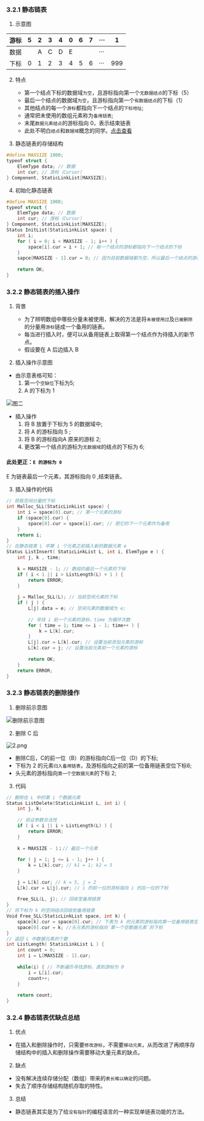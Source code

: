 ### 3.2.1 静态链表
1. 示意图


游标 | 5 | 2 | 3 | 4 | 0 | 6 | 7 | ··· | 1
---|---|---|---|---|---|---|---|---|---|
数据 |  | A | C | D | E |  |  | ··· |  |
下标 | 0 | 1 | 2 | 3 | 4 | 5 | 6 | ··· | 999 |

2. 特点
    - 第一个结点下标的数据域`为空`，且游标指向第一个`无数据结点`的下标（5）
    - 最后一个结点的数据域`为空`，且游标指向第一个`有数据结点`的下标（1）
    - 其他结点的每一个`游标`都指向下一个结点的`下标地址`;
    - 通常把未使用的数组元素称为`备用链表`;
    - 末尾`数据元素结点`的游标指向 0，表示结束链表
    - 此处不明白`结点`和`数据域`概念的同学。[点击查看](https://www.jianshu.com/p/2ac2878941a1)

3. 静态链表的存储结构
```cpp
#define MAXSIZE 1000;
typeof struct {
    ElemType data; // 数据
    int cur; // 游标（Cursor）
} Component, StaticLinkList[MAXSIZE];
```

4. 初始化静态链表
```cpp
#define MAXSIZE 1000;
typeof struct {
    ElemType data; // 数据
    int cur; // 游标（Cursor）
} Component, StaticLinkList[MAXSIZE];
Status InitList(StaticLinkList space) {
    int i;
    for ( i = 0; i < MAXSIZE - 1; i++ ) {
        space[i].cur = i + 1; // 每一个结点的游标都指向下一个结点的下标
    }
    sapce[MAXSIZE - 1].cur = 0; // 因为目前数据域都为空，所以最后一个结点的游标指向 0
    
    return OK;
}
```
### 3.2.2 静态链表的插入操作
1. 背景
    - 为了辨明数组中哪些分量未被使用，解决的方法是将`未被使用过`及`已被删除`的分量用`游标`链成一个备用的链表。
    - 每当进行插入时，便可以从备用链表上取得第一个结点作为待插入的新节点。
    - 假设要在 A 后边插入 B

2. 插入操作示意图

- 由示意表格可知：
    1. 第一个`空缺位`下标为5;
    2. A 的下标为 1
    

![图二](http://upload-images.jianshu.io/upload_images/4244416-5a0c6b23817b3f14.png?imageMogr2/auto-orient/strip|imageView2/2/w/886)

- 插入操作
    1. 将 B 放置于下标为 5 的数据域中;
    2. 将 A 的游标指向 5 ;
    3. 将 B 的游标指向A 原来的游标 2;
    4. 更改第一个结点的游标为`无数据域`的结点的下标为 6;

#### 此处更正：`E 的游标为 0` 
E 为链表最后一个元素，其游标指向 0 ,结束链表。


3. 插入操作的代码
```cpp
// 获取空闲分量的下标
int Malloc_SLL(StaticLinkList space) {
    int i = space[0].cur; // 第一个元素的游标
    if (space[0].cur) {
        space[0].cur = space[i].cur; // 把它的下一个元素作为备用
    }
    return i;
}
// 在静态链表 L 中第 i 个元素之前插入新的数据元素 e
Status ListInsert( StaticLinkList L, int i, ElemType e ) {
    int j, k , time;
    
    k = MAXSIZE - 1; // 数组的最后一个元素的下标
    if ( i < 1 || i > ListLength(L) + 1 ) {
        return ERROR;
    }
    
    j = Malloc_SLL(L); // 当前空闲元素的下标
    if ( j ) {
        L[j].data = e; // 空闲元素的数据域为 e;
        
        // 寻找 i 前一个元素的游标，time 为循环次数
        for ( time = 1; time <= i - 1; time++ ) {
            k = L[k].cur; 
        }
        L[j].cur = L[k].cur; // 设置当前添加元素的游标
        L[k].cur = j; // 设置当前元素前一个元素的游标
        
        return OK;
    }
    return ERROR;
}
```
### 3.2.3 静态链表的删除操作
1. 删除前示意图

![删除前示意图](https://note.youdao.com/yws/public/resource/1b770a4f7325b4c1a0a446487b26dac5/xmlnote/E7BA658D518F46CBBFEC6463C48BCF57/11699)

2. 删除 C 后

![2.png](https://note.youdao.com/yws/public/resource/1b770a4f7325b4c1a0a446487b26dac5/xmlnote/9E81E2A67A6B4833A10F69C79F71B6EA/11701)

- 删除C后，C的前一位（B）的游标指向C后一位（D）的下标;
- 下标为 2 的元素`归入备用链表`，及游标指向之前的第一位备用链表空位下标6;
- 头元素的游标指向`第一个空数据元素`的下标 2;

3. 代码
```cpp
// 删除在 L 中的第 i 个数据元素
Status ListDelete(StaticLinkList L, int i) {
    int j, k;
    
    // 验证参数合法性
    if ( i < i || i > ListLength(L) ) {
        return ERROR;
    }
    
    k = MAXSIZE - 1；// 最后一个元素
    
    for ( j = 1; j <= i - 1; j++ ) {
        k = L[k].cur; // k1 = 1; k2 = 5
    }
    
    j = L[k].cur; // k = 5, j = 2
    L[k].cur = L[j].cur; // i 的前一位的游标指向 i 的后一位的下标
    
    Free_SLL(L, j); // 回收至备用链表
}
// 将下标为 k 的空闲结点回收到备用链表
Void Free_SLL(StaticLinkList space, int k) {
    space[k].cur = space[0].cur; // 下表为 k 的元素的游标指向第一位备用链表空位的下标
    space[0].cur = k; //头元素的游标指向`第一个空数据元素`的下标
}
// 返回 L 中数据元素的个数
int ListLength( StaticLinkList L ) {
    int count = 0;
    int i = L[MAXSIZE - 1].cur;
    
    while(i) { // 不断遍历寻找游标，直到游标为 0 
        i = L[i].cur;
        count++;
    }
    
    return count;
}
```
### 3.2.4 静态链表优缺点总结
1. 优点
- 在插入和删除操作时，只需要`修改游标`，不需要`移动元素`，从而改进了再顺序存储结构中的插入和删除操作需要移动大量元素的缺点。

2. 缺点
- 没有解决连续存储分配（数组）带来的`表长难以确定`的问题。
- 失去了顺序存储结构随机存取的特性。

3. 总结
- 静态链表其实是为了给`没有指针`的编程语言的一种实现单链表功能的方法。









    